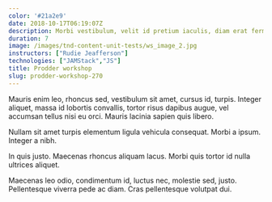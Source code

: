 ```yaml
---
color: '#21a2e9'
date: 2018-10-17T06:19:07Z
description: Morbi vestibulum, velit id pretium iaculis, diam erat fermentum justo, nec condimentum neque sapien placerat ante.
duration: 7
image: /images/tnd-content-unit-tests/ws_image_2.jpg
instructors: ["Rudie Jeafferson"]
technologies: ["JAMStack","JS"]
title: Prodder workshop
slug: prodder-workshop-270
---
```

Mauris enim leo, rhoncus sed, vestibulum sit amet, cursus id, turpis. Integer aliquet, massa id lobortis convallis, tortor risus dapibus augue, vel accumsan tellus nisi eu orci. Mauris lacinia sapien quis libero.

Nullam sit amet turpis elementum ligula vehicula consequat. Morbi a ipsum. Integer a nibh.

In quis justo. Maecenas rhoncus aliquam lacus. Morbi quis tortor id nulla ultrices aliquet.

Maecenas leo odio, condimentum id, luctus nec, molestie sed, justo. Pellentesque viverra pede ac diam. Cras pellentesque volutpat dui.
